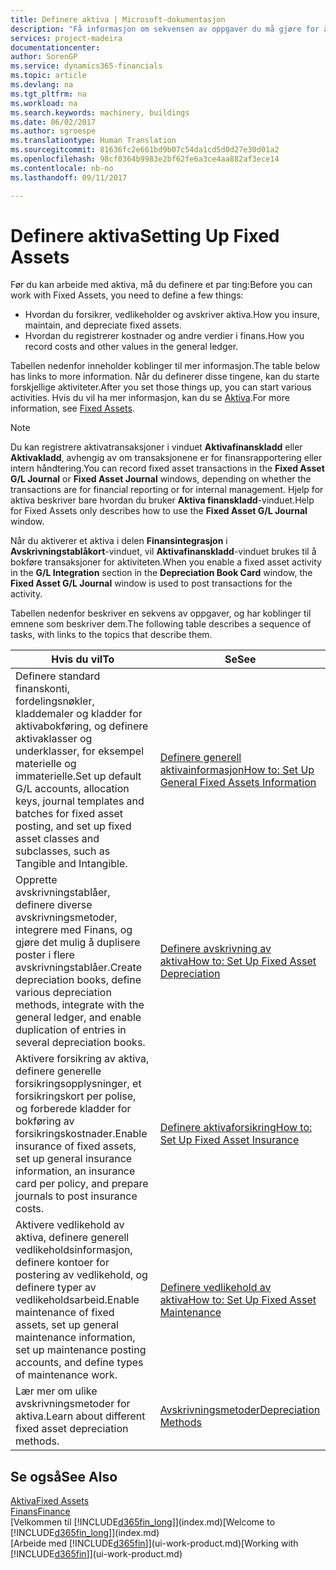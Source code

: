 ```yaml
---
title: Definere aktiva | Microsoft-dokumentasjon
description: "Få informasjon om sekvensen av oppgaver du må gjøre for å definere aktiva, for eksempel maskiner eller bygninger."
services: project-madeira
documentationcenter: 
author: SorenGP
ms.service: dynamics365-financials
ms.topic: article
ms.devlang: na
ms.tgt_pltfrm: na
ms.workload: na
ms.search.keywords: machinery, buildings
ms.date: 06/02/2017
ms.author: sgroespe
ms.translationtype: Human Translation
ms.sourcegitcommit: 81636fc2e661bd9b07c54da1cd5d0d27e30d01a2
ms.openlocfilehash: 98cf0364b9983e2bf62fe6a3ce4aa882af3ece14
ms.contentlocale: nb-no
ms.lasthandoff: 09/11/2017

---
```

# <a name="setting-up-fixed-assets"></a><span data-ttu-id="28a53-103">Definere aktiva</span><span class="sxs-lookup"><span data-stu-id="28a53-103">Setting Up Fixed Assets</span></span>
<span data-ttu-id="28a53-104">Før du kan arbeide med aktiva, må du definere et par ting:</span><span class="sxs-lookup"><span data-stu-id="28a53-104">Before you can work with Fixed Assets, you need to define a few things:</span></span>  

* <span data-ttu-id="28a53-105">Hvordan du forsikrer, vedlikeholder og avskriver aktiva.</span><span class="sxs-lookup"><span data-stu-id="28a53-105">How you insure, maintain, and depreciate fixed assets.</span></span>  
* <span data-ttu-id="28a53-106">Hvordan du registrerer kostnader og andre verdier i finans.</span><span class="sxs-lookup"><span data-stu-id="28a53-106">How you record costs and other values in the general ledger.</span></span>  

<span data-ttu-id="28a53-107">Tabellen nedenfor inneholder koblinger til mer informasjon.</span><span class="sxs-lookup"><span data-stu-id="28a53-107">The table below has links to more information.</span></span> <span data-ttu-id="28a53-108">Når du definerer disse tingene, kan du starte forskjellige aktiviteter.</span><span class="sxs-lookup"><span data-stu-id="28a53-108">After you set those things up, you can start various activities.</span></span> <span data-ttu-id="28a53-109">Hvis du vil ha mer informasjon, kan du se [Aktiva](fa-manage.md).</span><span class="sxs-lookup"><span data-stu-id="28a53-109">For more information, see [Fixed Assets](fa-manage.md).</span></span>  

> [!NOTE]  
>   <span data-ttu-id="28a53-110">Du kan registrere aktivatransaksjoner i vinduet **Aktivafinanskladd** eller **Aktivakladd**, avhengig av om transaksjonene er for finansrapportering eller intern håndtering.</span><span class="sxs-lookup"><span data-stu-id="28a53-110">You can record fixed asset transactions in the **Fixed Asset G/L Journal** or **Fixed Asset Journal** windows, depending on whether the transactions are for financial reporting or for internal management.</span></span> <span data-ttu-id="28a53-111">Hjelp for aktiva beskriver bare hvordan du bruker **Aktiva finanskladd**-vinduet.</span><span class="sxs-lookup"><span data-stu-id="28a53-111">Help for Fixed Assets only describes how to use the **Fixed Asset G/L Journal** window.</span></span>  

<span data-ttu-id="28a53-112">Når du aktiverer et aktiva i delen **Finansintegrasjon** i **Avskrivningstablåkort**-vinduet, vil **Aktivafinanskladd**-vinduet brukes til å bokføre transaksjoner for aktiviteten.</span><span class="sxs-lookup"><span data-stu-id="28a53-112">When you enable a fixed asset activity in the **G/L Integration** section in the **Depreciation Book Card** window, the **Fixed Asset G/L Journal** window is used to post transactions for the activity.</span></span>

<span data-ttu-id="28a53-113">Tabellen nedenfor beskriver en sekvens av oppgaver, og har koblinger til emnene som beskriver dem.</span><span class="sxs-lookup"><span data-stu-id="28a53-113">The following table describes a sequence of tasks, with links to the topics that describe them.</span></span>  

| <span data-ttu-id="28a53-114">Hvis du vil</span><span class="sxs-lookup"><span data-stu-id="28a53-114">To</span></span> | <span data-ttu-id="28a53-115">Se</span><span class="sxs-lookup"><span data-stu-id="28a53-115">See</span></span> |
| --- | --- |
| <span data-ttu-id="28a53-116">Definere standard finanskonti, fordelingsnøkler, kladdemaler og kladder for aktivabokføring, og definere aktivaklasser og underklasser, for eksempel materielle og immaterielle.</span><span class="sxs-lookup"><span data-stu-id="28a53-116">Set up default G/L accounts, allocation keys, journal templates and batches for fixed asset posting, and set up fixed asset classes and subclasses, such as Tangible and Intangible.</span></span> |[<span data-ttu-id="28a53-117">Definere generell aktivainformasjon</span><span class="sxs-lookup"><span data-stu-id="28a53-117">How to: Set Up General Fixed Assets Information</span></span>](fa-how-setup-general.md) |
| <span data-ttu-id="28a53-118">Opprette avskrivningstablåer, definere diverse avskrivningsmetoder, integrere med Finans, og gjøre det mulig å duplisere poster i flere avskrivningstablåer.</span><span class="sxs-lookup"><span data-stu-id="28a53-118">Create depreciation books, define various depreciation methods, integrate with the general ledger, and enable duplication of entries in several depreciation books.</span></span> |[<span data-ttu-id="28a53-119">Definere avskrivning av aktiva</span><span class="sxs-lookup"><span data-stu-id="28a53-119">How to: Set Up Fixed Asset Depreciation</span></span>](fa-how-setup-depreciation.md) |
| <span data-ttu-id="28a53-120">Aktivere forsikring av aktiva, definere generelle forsikringsopplysninger, et forsikringskort per polise, og forberede kladder for bokføring av forsikringskostnader.</span><span class="sxs-lookup"><span data-stu-id="28a53-120">Enable insurance of fixed assets, set up general insurance information, an insurance card per policy, and prepare journals to post insurance costs.</span></span> |[<span data-ttu-id="28a53-121">Definere aktivaforsikring</span><span class="sxs-lookup"><span data-stu-id="28a53-121">How to: Set Up Fixed Asset Insurance</span></span>](fa-how-setup-insurance.md) |
| <span data-ttu-id="28a53-122">Aktivere vedlikehold av aktiva, definere generell vedlikeholdsinformasjon, definere kontoer for postering av vedlikehold, og definere typer av vedlikeholdsarbeid.</span><span class="sxs-lookup"><span data-stu-id="28a53-122">Enable maintenance of fixed assets, set up general maintenance information, set up maintenance posting accounts, and define types of maintenance work.</span></span> |[<span data-ttu-id="28a53-123">Definere vedlikehold av aktiva</span><span class="sxs-lookup"><span data-stu-id="28a53-123">How to: Set Up Fixed Asset Maintenance</span></span>](fa-how-setup-maintenance.md) |
| <span data-ttu-id="28a53-124">Lær mer om ulike avskrivningsmetoder for aktiva.</span><span class="sxs-lookup"><span data-stu-id="28a53-124">Learn about different fixed asset depreciation methods.</span></span> |[<span data-ttu-id="28a53-125">Avskrivningsmetoder</span><span class="sxs-lookup"><span data-stu-id="28a53-125">Depreciation Methods</span></span>](fa-depreciation-methods.md) |

## <a name="see-also"></a><span data-ttu-id="28a53-126">Se også</span><span class="sxs-lookup"><span data-stu-id="28a53-126">See Also</span></span>
[<span data-ttu-id="28a53-127">Aktiva</span><span class="sxs-lookup"><span data-stu-id="28a53-127">Fixed Assets</span></span>](fa-manage.md)  
[<span data-ttu-id="28a53-128">Finans</span><span class="sxs-lookup"><span data-stu-id="28a53-128">Finance</span></span>](finance.md)  
<span data-ttu-id="28a53-129">[Velkommen til [!INCLUDE[d365fin_long](includes/d365fin_long_md.md)]](index.md)</span><span class="sxs-lookup"><span data-stu-id="28a53-129">[Welcome to [!INCLUDE[d365fin_long](includes/d365fin_long_md.md)]](index.md)</span></span>  
<span data-ttu-id="28a53-130">[Arbeide med [!INCLUDE[d365fin](includes/d365fin_md.md)]](ui-work-product.md)</span><span class="sxs-lookup"><span data-stu-id="28a53-130">[Working with [!INCLUDE[d365fin](includes/d365fin_md.md)]](ui-work-product.md)</span></span>

